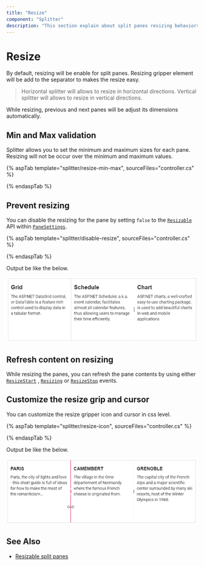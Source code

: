 ```yaml
---
title: "Resize"
component: "Splitter"
description: "This section explain about split panes resizing behaviors."
---
```


# Resize

By default, resizing will be enable for split panes. Resizing gripper element will be add to the separator to makes the resize easy.

> Horizontal splitter will allows to resize in horizontal directions.
> Vertical splitter will allows to resize in vertical directions.

While resizing, previous and next panes will be adjust its dimensions automatically.

## Min and Max validation

Splitter allows you to set the minimum and maximum sizes for each pane. Resizing will not be occur over the minimum and maximum values.

{% aspTab template="splitter/resize-min-max", sourceFiles="controller.cs" %}

{% endaspTab %}

## Prevent resizing

You can disable the resizing for the pane by setting `false` to the [`Resizable`](https://help.syncfusion.com/cr/aspnetcore-js2/Syncfusion.EJ2.Layouts.SplitterPaneBuilder.html#Syncfusion_EJ2_Layouts_SplitterPaneBuilder_Resizable_System_Boolean_) API within [`PaneSettings`](https://help.syncfusion.com/cr/aspnetcore-js2/Syncfusion.EJ2.Layouts.Splitter.html#Syncfusion_EJ2_Layouts_Splitter_PaneSettings).

{% aspTab template="splitter/disable-resize", sourceFiles="controller.cs" %}

{% endaspTab %}

Output be like the below.

![Prevent resizing](./images/disable-resize.png)

## Refresh content on resizing

While resizing the panes, you can refresh the pane contents by using either [`ResizeStart`](https://help.syncfusion.com/cr/aspnetcore-js2/Syncfusion.EJ2.Layouts.Splitter.html#Syncfusion_EJ2_Layouts_Splitter_ResizeStart) , [`Resizing`](https://help.syncfusion.com/cr/aspnetcore-js2/Syncfusion.EJ2.Layouts.Splitter.html#Syncfusion_EJ2_Layouts_Splitter_Resizing) or [`ResizeStop`](https://help.syncfusion.com/cr/aspnetcore-js2/Syncfusion.EJ2.Layouts.Splitter.html#Syncfusion_EJ2_Layouts_Splitter_ResizeStop) events.

## Customize the resize grip and cursor

You can customize the resize gripper icon and cursor in css level.

{% aspTab template="splitter/resize-icon", sourceFiles="controller.cs" %}

{% endaspTab %}

Output be like the below.

![Customize the resize grip and cursor](./images/resize-icon.png)

## See Also

* [Resizable split panes](./expand-and-collapse)